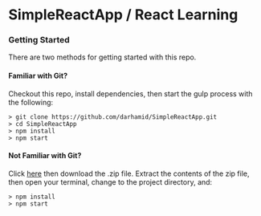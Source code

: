 # SimpleReactApp / React Learning

### Getting Started

There are two methods for getting started with this repo.

#### Familiar with Git?
Checkout this repo, install dependencies, then start the gulp process with the following:

```
> git clone https://github.com/darhamid/SimpleReactApp.git
> cd SimpleReactApp
> npm install
> npm start
```

#### Not Familiar with Git?
Click [here](https://github.com/darhamid/SimpleReactApp) then download the .zip file.  Extract the contents of the zip file, then open your terminal, change to the project directory, and:

```
> npm install
> npm start
```
